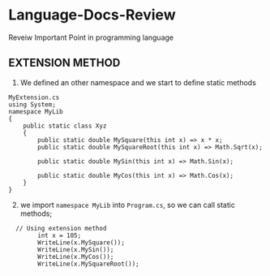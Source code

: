 # Language-Docs-Review
Reveiw Important Point in programming language

## EXTENSION METHOD

1. We defined an other namespace and we start to define static methods 
```
MyExtension.cs
using System;
namespace MyLib
{
    public static class Xyz
    {
        public static double MySquare(this int x) => x * x;
        public static double MySquareRoot(this int x) => Math.Sqrt(x);

        public static double MySin(this int x) => Math.Sin(x);

        public static double MyCos(this int x) => Math.Cos(x);
    }
}
```
2. we import ```namespace MyLib``` into ```Program.cs```, so we can call static methods;
```
  // Using extension method
        int x = 105;
        WriteLine(x.MySquare());
        WriteLine(x.MySin());
        WriteLine(x.MyCos());
        WriteLine(x.MySquareRoot());
```
